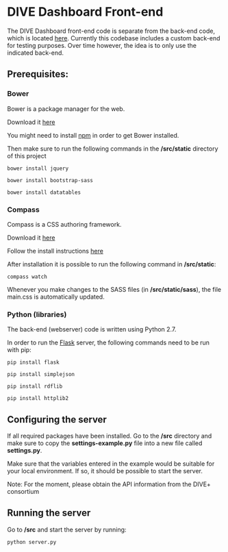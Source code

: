 # DIVE Dashboard Front-end


The DIVE Dashboard front-end code is separate from the back-end code, which is located [here](https://github.com/cwmeijer/divedashboard). Currently this codebase includes a custom back-end for testing purposes. Over time however, the idea is to only use the indicated back-end.

## Prerequisites:


### Bower


Bower is a package manager for the web.

Download it [here](http://bower.io/)

You might need to install [npm](https://www.npmjs.com/) in order to get Bower installed.

Then make sure to run the following commands in the **/src/static** directory of this project

```
bower install jquery

bower install bootstrap-sass

bower install datatables
```


### Compass

Compass is a CSS authoring framework.

Download it [here](http://compass-style.org/)

Follow the install instructions [here](http://compass-style.org/install/)

After installation it is possible to run the following command in **/src/static**:

```
compass watch
```

Whenever you make changes to the SASS files (in **/src/static/sass**), the file main.css is automatically updated.


### Python (libraries)

The back-end (webserver) code is written using Python 2.7.

In order to run the [Flask](http://flask.pocoo.org/) server, the following commands need to be run with pip:

```
pip install flask

pip install simplejson

pip install rdflib

pip install httplib2
```

## Configuring the server

If all required packages have been installed. Go to the **/src** directory and make sure to copy the **settings-example.py** file into a new file called **settings.py**.

Make sure that the variables entered in the example would be suitable for your local environment. If so, it should be possible to start the server.

Note: For the moment, please obtain the API information from the DIVE+ consortium

## Running the server

Go to **/src** and start the server by running:

```
python server.py
```